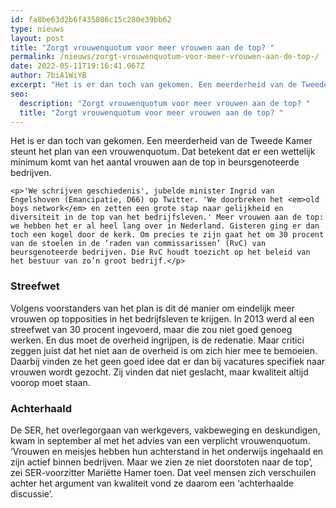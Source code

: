 ```yaml
---
id: fa8be63d2b6f435086c15c280e39bb62
type: nieuws
layout: post
title: "Zorgt vrouwenquotum voor meer vrouwen aan de top? "
permalink: /nieuws/zorgt-vrouwenquotum-voor-meer-vrouwen-aan-de-top-/
date: 2022-05-11T19:16:41.067Z
author: 7biA1WiYB
excerpt: "Het is er dan toch van gekomen. Een meerderheid van de Tweede Kamer steunt het plan van een vrouwenquotum. Dat betekent dat er een wettelijk minimum komt van het aantal vrouwen aan de top in beursgenoteerde bedrijven.  "
seo:
  description: "Zorgt vrouwenquotum voor meer vrouwen aan de top? "
  title: "Zorgt vrouwenquotum voor meer vrouwen aan de top? "
---
```

Het is er dan toch van gekomen. Een meerderheid van de Tweede Kamer steunt het plan van een vrouwenquotum. Dat betekent dat er een wettelijk minimum komt van het aantal vrouwen aan de top in beursgenoteerde bedrijven.  

    <p>'We schrijven geschiedenis', jubelde minister Ingrid van Engelshoven (Emancipatie, D66) op Twitter. 'We doorbreken het <em>old boys network</em> en zetten een grote stap naar gelijkheid en diversiteit in de top van het bedrijfsleven.' Meer vrouwen aan de top: we hebben het er al heel lang over in Nederland. Gisteren ging er dan toch een kogel door de kerk. Om precies te zijn gaat het om 30 procent van de stoelen in de ‘raden van commissarissen’ (RvC) van beursgenoteerde bedrijven. Die RvC houdt toezicht op het beleid van het bestuur van zo’n groot bedrijf.</p>
<h3>Streefwet</h3>
<p>Volgens voorstanders van het plan is dit dé manier om eindelijk meer vrouwen op topposities in het bedrijfsleven te krijgen. In 2013 werd al een streefwet van 30 procent ingevoerd, maar die zou niet goed genoeg werken. En dus moet de overheid ingrijpen, is de redenatie. Maar critici zeggen juist dat het niet aan de overheid is om zich hier mee te bemoeien. Daarbij vinden ze het geen goed idee dat er dan bij vacatures specifiek naar vrouwen wordt gezocht. Zij vinden dat niet geslacht, maar kwaliteit altijd voorop moet staan.</p>
<h3>Achterhaald</h3>
<p>De SER, het overlegorgaan van werkgevers, vakbeweging en deskundigen, kwam in september al met het advies van een verplicht vrouwenquotum. ‘Vrouwen en meisjes hebben hun achterstand in het onderwijs ingehaald en zijn actief binnen bedrijven. Maar we zien ze niet doorstoten naar de top’, zei SER-voorzitter Mariëtte Hamer toen. Dat veel mensen zich verschuilen achter het argument van kwaliteit vond ze daarom een ‘achterhaalde discussie’.</p>  
